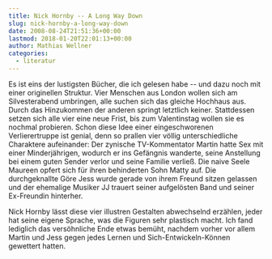 ```yaml
---
title: Nick Hornby -- A Long Way Down
slug: nick-hornby-a-long-way-down
date: 2008-08-24T21:51:36+00:00
lastmod: 2018-01-20T22:01:13+00:00
author: Mathias Wellner
categories:
  - literatur
---
```

Es ist eins der lustigsten Bücher, die ich gelesen habe -- und dazu noch mit einer originellen Struktur. Vier Menschen aus London wollen sich am Silvesterabend umbringen, alle suchen sich das gleiche Hochhaus aus. Durch das Hinzukommen der anderen springt letztlich keiner. Stattdessen setzen sich alle vier eine neue Frist, bis zum Valentinstag wollen sie es nochmal probieren. Schon diese Idee einer eingeschworenen Verlierertruppe ist genial, denn so prallen vier völlig unterschiedliche Charaktere aufeinander: Der zynische TV-Kommentator Martin hatte Sex mit einer Minderjährigen, wodurch er ins Gefängnis wanderte, seine Anstellung bei einem guten Sender verlor und seine Familie verließ. Die naive Seele Maureen opfert sich für ihren behinderten Sohn Matty auf. Die durchgeknallte Göre Jess wurde gerade von ihrem Freund sitzen gelassen und der ehemalige Musiker JJ trauert seiner aufgelösten Band und seiner Ex-Freundin hinterher.

Nick Hornby lässt diese vier illustren Gestalten abwechselnd erzählen, jeder hat seine eigene Sprache, was die Figuren sehr plastisch macht. Ich fand lediglich das versöhnliche Ende etwas bemüht, nachdem vorher vor allem Martin und Jess gegen jedes Lernen und Sich-Entwickeln-Können gewettert hatten.